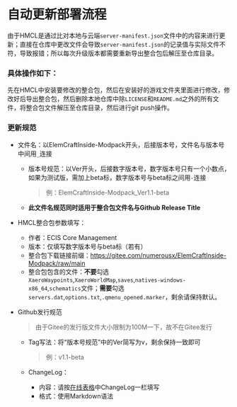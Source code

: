 # 自动更新部署流程

由于HMCL是通过比对本地与云端`server-manifest.json`文件中的内容来进行更新；直接在仓库中更改文件会导致`server-manifest.json`的记录值与实际文件不符，导致报错；所以每次升级版本都需要重新导出整合包后解压至仓库目录。

### 具体操作如下：

先在HMCL中安装要修改的整合包，然后在安装好的游戏文件夹里面进行修改，修改好后导出整合包，然后删除本地仓库中除`LICENSE`和`README.md`之外的所有文件，将整合包文件解压至仓库目录，然后进行git push操作。

### 更新规范

- 文件名：以ElemCraftInside-Modpack开头，后接版本号，文件名与版本号中间用`_`连接
	- 版本号规范：以Ver开头，后接数字版本号，数字版本号只有一个小数点，如果为测试版，需加上beta标，数字版本号与beta标之间用`-`连接

		> 例：ElemCraftInside-Modpack_Ver1.1-beta
	- **此文件名规范同时适用于整合包文件名与Github Release Title**

- HMCL整合包参数填写：
	- 作者：ECIS  Core Management
	- 版本：仅填写数字版本号与beta标（若有）
	- 整合包下载链接前缀：https://gitee.com/numerousx/ElemCraftInside-Modpack/raw/main
	- 整合包包含的文件：**不要**勾选`XaeroWaypoints`,`XaeroWorldMap`,`saves`,`natives-windows-x86_64`,`schematics`文件；**需要**勾选`servers.dat`,`options.txt`,`.qmenu_opened.marker`，剩余请保持默认。

- Github发行规范

	> 由于Gitee的发行版文件大小限制为100M一下，故不在Gitee发行

	- Tag写法：将“版本号规范”中的Ver简写为v，剩余保持一致即可

		> 例：v1.1-beta
	- ChangeLog：
		- 内容：请按[在线表格](https://www.kdocs.cn/l/cfGvthYbQxLB)中ChangeLog一栏填写
		- 格式：使用Markdown语法


